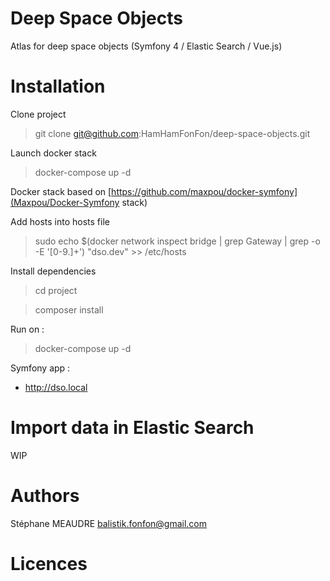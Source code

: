 # Deep Space Objects
Atlas for deep space objects (Symfony 4 / Elastic Search / Vue.js)

Installation
==
Clone project
 > git clone git@github.com:HamHamFonFon/deep-space-objects.git
 
Launch docker stack
 > docker-compose up -d
  
Docker stack based on [https://github.com/maxpou/docker-symfony](Maxpou/Docker-Symfony stack)

Add hosts into hosts file
 > sudo echo $(docker network inspect bridge | grep Gateway | grep -o -E '[0-9\.]+') "dso.dev" >> /etc/hosts

Install dependencies
 > cd project
 
 > composer install

Run on :

 > docker-compose up -d

Symfony app :
 - http://dso.local 

Import data in Elastic Search
==
WIP

Authors
==
 Stéphane MEAUDRE <balistik.fonfon@gmail.com>
 
Licences
==
